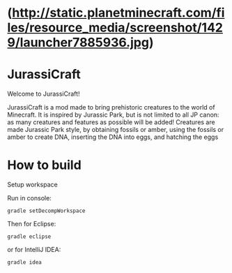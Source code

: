 (http://static.planetminecraft.com/files/resource_media/screenshot/1429/launcher7885936.jpg)
=======
JurassiCraft
=======
Welcome to JurassiCraft! 

JurassiCraft is a mod made to bring prehistoric creatures to the world of Minecraft. It is inspired by Jurassic Park, but is not limited to all JP canon: as many creatures and features as possible will be added! Creatures are made Jurassic Park style, by obtaining fossils or amber, using the fossils or amber to create DNA, inserting the DNA into eggs, and hatching the eggs


How to build
============
Setup workspace

Run in console:
```
gradle setDecompWorkspace
```

Then for Eclipse:
```
gradle eclipse
```

or for IntelliJ IDEA:
```
gradle idea
```

